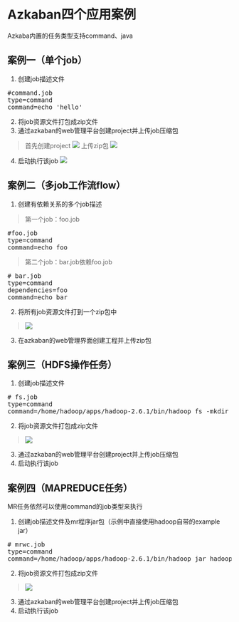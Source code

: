 # Azkaban四个应用案例

Azkaba内置的任务类型支持command、java

## 案例一（单个job）

1. 创建job描述文件

<pre>
#command.job
type=command                                                    
command=echo 'hello'
</pre>

2. 将job资源文件打包成zip文件
3. 通过azkaban的web管理平台创建project并上传job压缩包
>首先创建project
> ![](http://i.imgur.com/TfQmWrB.png)
>上传zip包
>![](http://i.imgur.com/taspBYt.png)
4. 启动执行该job
![](http://i.imgur.com/MfNAHF7.png)

## 案例二（多job工作流flow）

1. 创建有依赖关系的多个job描述
> 第一个job：foo.job
<pre>
#foo.job
type=command
command=echo foo
</pre>
>
>第二个job：bar.job依赖foo.job
<pre>
# bar.job
type=command
dependencies=foo
command=echo bar
</pre>
2. 将所有job资源文件打到一个zip包中
> ![](http://i.imgur.com/X8aSJ30.png)
3. 在azkaban的web管理界面创建工程并上传zip包

## 案例三（HDFS操作任务）

1. 创建job描述文件
<pre>
# fs.job
type=command
command=/home/hadoop/apps/hadoop-2.6.1/bin/hadoop fs -mkdir /azaz
</pre>
2. 将job资源文件打包成zip文件
> ![](http://i.imgur.com/k3tOpFv.png)
3. 通过azkaban的web管理平台创建project并上传job压缩包
4. 启动执行该job

## 案例四（MAPREDUCE任务）

MR任务依然可以使用command的job类型来执行

1. 创建job描述文件及mr程序jar包（示例中直接使用hadoop自带的example jar）
> 
<pre>
# mrwc.job
type=command
command=/home/hadoop/apps/hadoop-2.6.1/bin/hadoop jar hadoop-mapreduce-examples-2.6.1.jar wordcount /wordcount/input /wordcount/azout
</pre>
2. 将job资源文件打包成zip文件
> ![](http://i.imgur.com/sQ8VE2Q.png)
3. 通过azkaban的web管理平台创建project并上传job压缩包
4. 启动执行该job
